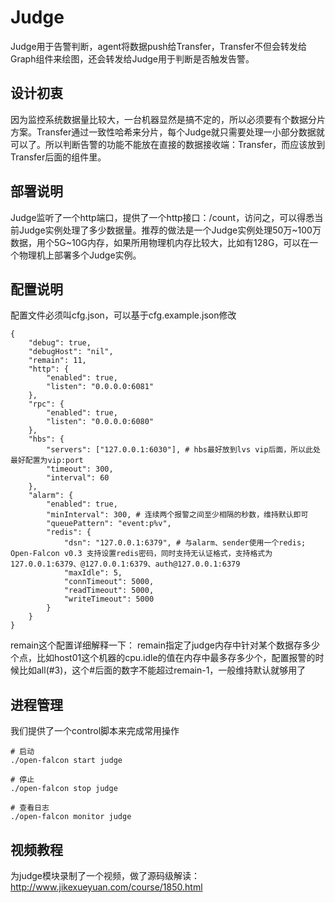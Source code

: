 <!-- toc -->

# Judge

Judge用于告警判断，agent将数据push给Transfer，Transfer不但会转发给Graph组件来绘图，还会转发给Judge用于判断是否触发告警。

## 设计初衷

因为监控系统数据量比较大，一台机器显然是搞不定的，所以必须要有个数据分片方案。Transfer通过一致性哈希来分片，每个Judge就只需要处理一小部分数据就可以了。所以判断告警的功能不能放在直接的数据接收端：Transfer，而应该放到Transfer后面的组件里。


## 部署说明

Judge监听了一个http端口，提供了一个http接口：/count，访问之，可以得悉当前Judge实例处理了多少数据量。推荐的做法是一个Judge实例处理50万~100万数据，用个5G~10G内存，如果所用物理机内存比较大，比如有128G，可以在一个物理机上部署多个Judge实例。

## 配置说明

配置文件必须叫cfg.json，可以基于cfg.example.json修改

```
{
    "debug": true,
    "debugHost": "nil",
    "remain": 11,
    "http": {
        "enabled": true,
        "listen": "0.0.0.0:6081"
    },
    "rpc": {
        "enabled": true,
        "listen": "0.0.0.0:6080"
    },
    "hbs": {
        "servers": ["127.0.0.1:6030"], # hbs最好放到lvs vip后面，所以此处最好配置为vip:port
        "timeout": 300,
        "interval": 60
    },
    "alarm": {
        "enabled": true,
        "minInterval": 300, # 连续两个报警之间至少相隔的秒数，维持默认即可
        "queuePattern": "event:p%v",
        "redis": {
            "dsn": "127.0.0.1:6379", # 与alarm、sender使用一个redis; Open-Falcon v0.3 支持设置redis密码，同时支持无认证格式，支持格式为 127.0.0.1:6379、@127.0.0.1:6379、auth@127.0.0.1:6379
            "maxIdle": 5,
            "connTimeout": 5000,
            "readTimeout": 5000,
            "writeTimeout": 5000
        }
    }
}
```

remain这个配置详细解释一下：
remain指定了judge内存中针对某个数据存多少个点，比如host01这个机器的cpu.idle的值在内存中最多存多少个，配置报警的时候比如all(#3)，这个#后面的数字不能超过remain-1，一般维持默认就够用了

## 进程管理

我们提供了一个control脚本来完成常用操作

```
# 启动
./open-falcon start judge

# 停止
./open-falcon stop judge

# 查看日志
./open-falcon monitor judge 
```

## 视频教程

为judge模块录制了一个视频，做了源码级解读：http://www.jikexueyuan.com/course/1850.html

